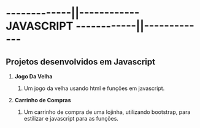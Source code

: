# -------------||------------ **JAVASCRIPT** ------------||-------------
   ##                         Projetos desenvolvidos em **Javascript**

1. **Jogo Da Velha**
   1. Um jogo da velha usando html e funções em javascript.

2. **Carrinho de Compras**
   1. Um carrinho de compra de uma lojinha, utilizando bootstrap, para estilizar e javascript para as funções.
